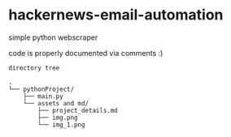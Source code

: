 # hackernews-email-automation
simple python webscraper 

code is properly documented via comments :)

```
directory tree   
    
.
└── pythonProject/
    ├── main.py
    └── assets and md/
        ├── project_details.md
        ├── img.png
        └── img_1.png
```
